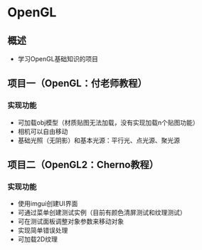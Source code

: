 # OpenGL
## 概述
* 学习OpenGL基础知识的项目
## 项目一（OpenGL：付老师教程）
### 实现功能
* 可加载obj模型（材质贴图无法加载，没有实现加载n个贴图功能）
* 相机可以自由移动
* 基础光照（无阴影）和基本光源：平行光、点光源、聚光源
## 项目二（OpenGL2：Cherno教程）
### 实现功能
* 使用imgui创建UI界面
* 可通过菜单创建测试实例（目前有颜色清屏测试和纹理测试）
* 可在测试面板调整对象参数来移动对象
* 实现简单错误处理
* 可加载2D纹理
